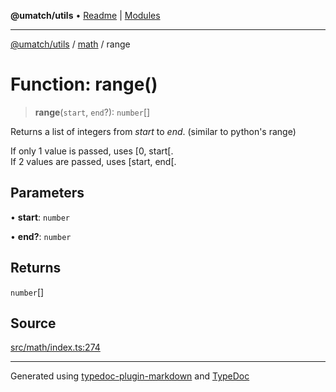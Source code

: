 **@umatch/utils** • [Readme](../../index.md) \| [Modules](../../modules.md)

***

[@umatch/utils](../../modules.md) / [math](../index.md) / range

# Function: range()

> **range**(`start`, `end`?): `number`[]

Returns a list of integers from *start* to *end*.
(similar to python's range)

If only 1 value is passed, uses [0, start[.<br>
If 2 values are passed, uses [start, end[.

## Parameters

• **start**: `number`

• **end?**: `number`

## Returns

`number`[]

## Source

[src/math/index.ts:274](https://github.com/umatch-oficial/utils/blob/6b2757d/src/math/index.ts#L274)

***

Generated using [typedoc-plugin-markdown](https://www.npmjs.com/package/typedoc-plugin-markdown) and [TypeDoc](https://typedoc.org/)
